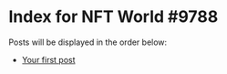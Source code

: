 # Index for NFT World #9788
Posts will be displayed in the order below:

- [Your first post](./001-first.md)

